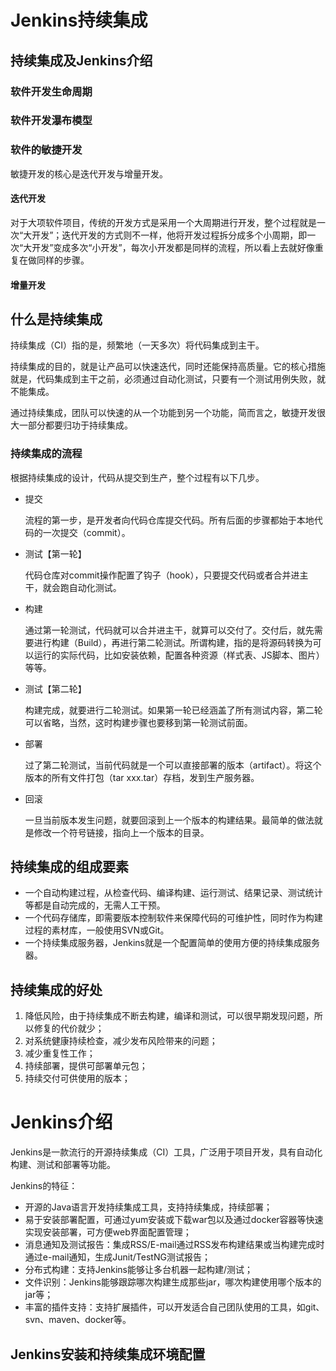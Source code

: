 # Jenkins持续集成

## 持续集成及Jenkins介绍

### 软件开发生命周期

### 软件开发瀑布模型

### 软件的敏捷开发

敏捷开发的核心是迭代开发与增量开发。

#### 迭代开发

对于大项软件项目，传统的开发方式是采用一个大周期进行开发，整个过程就是一次“大开发”；迭代开发的方式则不一样，他将开发过程拆分成多个小周期，即一次“大开发”变成多次“小开发”，每次小开发都是同样的流程，所以看上去就好像重复在做同样的步骤。

#### 增量开发



## 什么是持续集成

持续集成（CI）指的是，频繁地（一天多次）将代码集成到主干。

持续集成的目的，就是让产品可以快速迭代，同时还能保持高质量。它的核心措施就是，代码集成到主干之前，必须通过自动化测试，只要有一个测试用例失败，就不能集成。

通过持续集成，团队可以快速的从一个功能到另一个功能，简而言之，敏捷开发很大一部分都要归功于持续集成。



### 持续集成的流程

根据持续集成的设计，代码从提交到生产，整个过程有以下几步。

- 提交

  流程的第一步，是开发者向代码仓库提交代码。所有后面的步骤都始于本地代码的一次提交（commit）。

- 测试【第一轮】

  代码仓库对commit操作配置了钩子（hook），只要提交代码或者合并进主干，就会跑自动化测试。

- 构建

  通过第一轮测试，代码就可以合并进主干，就算可以交付了。交付后，就先需要进行构建（Build），再进行第二轮测试。所谓构建，指的是将源码转换为可以运行的实际代码，比如安装依赖，配置各种资源（样式表、JS脚本、图片）等等。

- 测试【第二轮】

  构建完成，就要进行二轮测试。如果第一轮已经涵盖了所有测试内容，第二轮可以省略，当然，这时构建步骤也要移到第一轮测试前面。

- 部署

  过了第二轮测试，当前代码就是一个可以直接部署的版本（artifact）。将这个版本的所有文件打包（tar xxx.tar）存档，发到生产服务器。

- 回滚

  一旦当前版本发生问题，就要回滚到上一个版本的构建结果。最简单的做法就是修改一个符号链接，指向上一个版本的目录。



## 持续集成的组成要素

- 一个自动构建过程，从检查代码、编译构建、运行测试、结果记录、测试统计等都是自动完成的，无需人工干预。
- 一个代码存储库，即需要版本控制软件来保障代码的可维护性，同时作为构建过程的素材库，一般使用SVN或Git。
- 一个持续集成服务器，Jenkins就是一个配置简单的使用方便的持续集成服务器。



## 持续集成的好处

1. 降低风险，由于持续集成不断去构建，编译和测试，可以很早期发现问题，所以修复的代价就少；
2. 对系统健康持续检查，减少发布风险带来的问题；
3. 减少重复性工作；
4. 持续部署，提供可部署单元包；
5. 持续交付可供使用的版本；



# Jenkins介绍

Jenkins是一款流行的开源持续集成（CI）工具，广泛用于项目开发，具有自动化构建、测试和部署等功能。



Jenkins的特征：

- 开源的Java语言开发持续集成工具，支持持续集成，持续部署；
- 易于安装部署配置，可通过yum安装或下载war包以及通过docker容器等快速实现安装部署，可方便web界面配置管理；
- 消息通知及测试报告：集成RSS/E-mail通过RSS发布构建结果或当构建完成时通过e-mail通知，生成Junit/TestNG测试报告；
- 分布式构建：支持Jenkins能够让多台机器一起构建/测试；
- 文件识别：Jenkins能够跟踪哪次构建生成那些jar，哪次构建使用哪个版本的jar等；
- 丰富的插件支持：支持扩展插件，可以开发适合自己团队使用的工具，如git、svn、maven、docker等。



## Jenkins安装和持续集成环境配置

